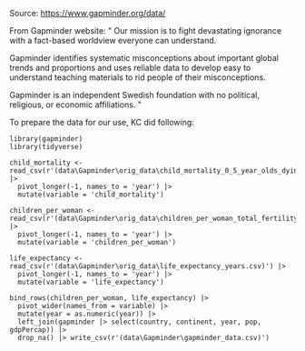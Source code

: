 Source: https://www.gapminder.org/data/

From Gapminder website:
"
Our mission is to fight devastating ignorance with a fact-based worldview everyone can understand.

Gapminder identifies systematic misconceptions about important global trends and proportions and uses reliable data to develop easy to understand teaching materials to rid people of their misconceptions.

Gapminder is an independent Swedish foundation with no political, religious, or economic affiliations.
"


To prepare the data for our use, KC did following:

```{r}
library(gapminder)
library(tidyverse)

child_mortality <- read_csv(r'(data\Gapminder\orig_data\child_mortality_0_5_year_olds_dying_per_1000_born.csv)') |>
  pivot_longer(-1, names_to = 'year') |>
  mutate(variable = 'child_mortality')

children_per_woman <- read_csv(r'(data\Gapminder\orig_data\children_per_woman_total_fertility.csv)') |>
  pivot_longer(-1, names_to = 'year') |>
  mutate(variable = 'children_per_woman')

life_expectancy <- read_csv(r'(data\Gapminder\orig_data\life_expectancy_years.csv)') |>
  pivot_longer(-1, names_to = 'year') |>
  mutate(variable = 'life_expectancy')

bind_rows(children_per_woman, life_expectancy) |>
  pivot_wider(names_from = variable) |>
  mutate(year = as.numeric(year)) |>
  left_join(gapminder |> select(country, continent, year, pop, gdpPercap)) |>
  drop_na() |> write_csv(r'(data\Gapminder\gapminder_data.csv)')
```
